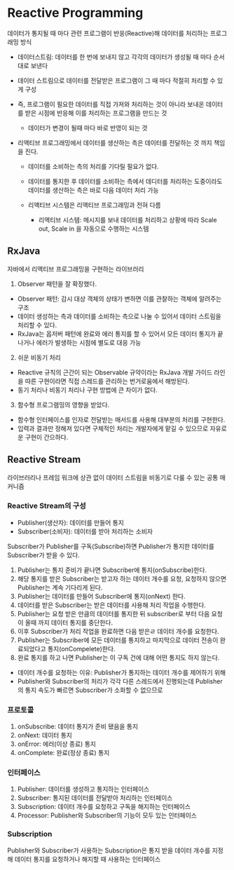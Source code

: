 # Reactive Programming

데이터가 통지될 때 마다 관련 프로그램이 반응(Reactive)해 데이터를 처리하는 프로그래밍 방식

- 데이터스트림: 데이터를 한 번에 보내지 않고 각각의 데이터가 생성될 때 마다 순서대로 보낸다

- 데이터 스트림으로 데이터를 전달받은 프로그램이 그 때 마다 적절히 처리할 수 있게 구성
- 즉, 프로그램이 필요한 데이터를 직접 가져와 처리하는 것이 아니라 보내온 데이터를 받은 시점에 반응해 이를 처리하는 프로그램을 만드는 것
  - 데이터가 변경이 될때 마다 바로 반영이 되는 것
- 리액티브 프로그래밍에서 데이터를 생산하는 측은 데이터를 전달하는 것 까지 책임을 진다.

  - 데이터를 소비하는 측의 처리를 기다릴 필요가 없다.
  - 데이터를 통지한 후 데이터를 소비하는 측에서 데디터를 처리하는 도중이라도 데이터를 생산하는 측은 바로 다음 데이터 처리 가능

  - 리액티브 시스템은 리액티브 프로그래밍과 전혀 다름
    - 리액티브 시스템: 메시지를 보내 데이터를 처리하고 상황에 따라 Scale out, Scale in 을 자동으로 수행하는 시스템

## RxJava

자바에서 리액티브 프로그래밍을 구현하는 라이브러리

1. Observer 패턴을 잘 확장했다.

- Observer 패턴: 감시 대상 객체의 상태가 변하면 이를 관찰하는 객체에 알려주는 구조
- 데이터 생성하는 측과 데이터를 소비하는 측으로 나눌 수 있어서 데이터 스트림을 처리할 수 있다.
- RxJava는 옵저버 패턴에 완료와 에러 통지를 할 수 있어서 모든 데이터 통지가 끝나거나 에러가 발생하는 시점에 별도로 대응 가능

2. 쉬운 비동기 처리

- Reactive 규칙의 근간이 되는 Observable 규약이라는 RxJava 개발 가이드 라인을 따른 구현이라면 직접 스레드를 관리하는 번거로움에서 해방된다.
- 동기 처리나 비동기 처리나 구현 방법에 큰 차이가 없다.

3. 함수형 프로그램밍의 영향을 받았다.

- 함수형 인터페이스를 인자로 전달받는 매서드를 사용해 대부분의 처리를 구현한다.
- 입력과 결과만 정해져 있다면 구체적인 처리는 개발자에게 맡길 수 있으므로 자유로운 구현이 간으하다.

## Reactive Stream

라이브러리나 프레임 워크에 상관 없이 데이터 스트림을 비동기로 다룰 수 있는 공통 매커니즘

### Reactive Stream의 구성

- Publisher(생산자): 데이터를 만들어 통지
- Subscriber(소비자): 데이터를 받아 처리하는 소비자

Subscriber가 Publisher를 구독(Subscribe)하면 Publisher가 통지한 데이터를 Subscriber가 받을 수 있다.

1. Publisher는 통지 준비가 끝나면 Subscriber에 통지(onSubscribe)한다.
2. 해당 통지를 받은 Subscriber는 받고자 하는 데이터 개수를 요청, 요청하지 않으면 Publisher는 계속 기다리게 된다.
3. Publisher는 데이터를 만들어 Subscriber에 통지(onNext) 한다.
4. 데이터를 받은 Subscriber는 받은 데이터를 사용해 처리 작업을 수행한다.
5. Publisher는 요청 받은 만큼의 데이터를 통지한 뒤 subscriber로 부터 다음 요청이 올때 까지 데이터 통지를 중단한다.
6. 이후 Subscriber가 처리 작업을 완료하면 다음 받은ㄹ 데이터 개수를 요청한다.
7. Publisher는 Subscriber에 모든 데이터를 통지하고 마지막으로 데이터 전송이 완료되었다고 통지(onCompelete)한다.
8. 완료 통지를 하고 나면 Publisher는 이 구독 건에 대해 어떤 통지도 하지 않는다.

- 데이터 개수를 요청하는 이유: Publisher가 통지하는 데이터 개수를 제어하기 위해
- Publisher와 Subscriber의 처리가 각각 다른 스레드에서 진행되는데 Publisher의 통지 속도가 빠르면 Subscriber가 소화할 수 없으므로

### 프로토콜

1. onSubscribe: 데이터 통지가 준비 됐음을 통지
2. onNext: 데이터 통지
3. onError: 에러(이상 종료) 통지
4. onComplete: 완료(정상 종료) 통지

### 인터페이스

1. Publisher: 데이터를 생성하고 통지하는 인터페이스
2. Subscriber: 통지된 데이터를 전달받아 처리하는 인터페이스
3. Subscription: 데이터 개수를 요청하고 구독을 해지하는 인터페이스
4. Processor: Publisher와 Subscriber의 기능이 모두 있는 인터페이스

### Subscription

Publisher와 Subscriber가 사용하는 Subscription은 통지 받을 데이터 개수를 지정해 데이터 통지를 요청하거나 해지할 때 사용하는 인터페이스
